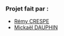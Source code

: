 ### Projet fait par : 
- [Rémy CRESPE](https://github.com/LamiRemy)
- [Mickaël DAUPHIN](https://github.com/MickaelDauphin)
